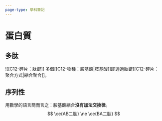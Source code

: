 ```yaml
---
page-type: 學科筆記
---
```

# 蛋白質
## 多肽
![[C12-碎片：肽鍵]]
多個[[C12-物種：胺基酸|胺基酸]]即透過肽鍵[[C12-碎片：聚合方式|縮合聚合]]。

## 序列性
用數學的語言簡而言之：胺基酸縮合**沒有加法交換律**。
$$
\ce{AB二肽} \ne \ce{BA二肽}
$$